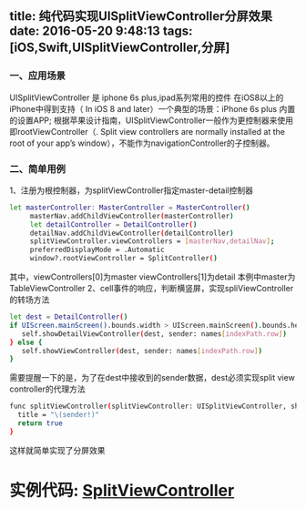 title: 纯代码实现UISplitViewController分屏效果
date: 2016-05-20 9:48:13
tags: [iOS,Swift,UISplitViewController,分屏]
---


### 一、应用场景
  UISplitViewController 是 iphone 6s plus,ipad系列常用的控件 在iOS8以上的iPhone中得到支持（ In iOS 8 and later）一个典型的场景：iPhone 6s plus 内置的设置APP; 根据苹果设计指南，UISplitViewController一般作为更控制器来使用即rootViewController（. Split view controllers are normally installed at the root of your app’s window），不能作为navigationController的子控制器。
  <!-- more -->
### 二、简单用例

  1、注册为根控制器，为splitViewController指定master-detail控制器
  ``` bash
  let masterController: MasterController = MasterController()
       masterNav.addChildViewController(masterController)
       let detailController = DetailController()
       detailNav.addChildViewController(detailController)
       splitViewController.viewControllers = [masterNav,detailNav];
       preferredDisplayMode = .Automatic
       window?.rootViewController = SplitController()

  ```
  其中，viewControllers[0]为master viewControllers[1]为detail 本例中master为TableViewController
  2、cell事件的响应，判断横竖屏，实现spliViewController的转场方法

  ``` bash
  let dest = DetailController()
  if UIScreen.mainScreen().bounds.width > UIScreen.mainScreen().bounds.height {
     self.showDetailViewController(dest, sender: names[indexPath.row])
  } else {
     self.showViewController(dest, sender: names[indexPath.row])
  }
  ```
  需要提醒一下的是，为了在dest中接收到的sender数据，dest必须实现split view controller的代理方法
  ``` bash
  func splitViewController(splitViewController: UISplitViewController, showDetailViewController vc: UIViewController, sender: AnyObject?) -> Bool {
    title = "\(sender!)"
    return true
  }

  ```
  这样就简单实现了分屏效果

  # 实例代码: [SplitViewController](https://github.com/CNKCQ/SplitViewController)
